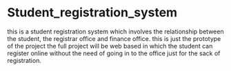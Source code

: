 # Student_registration_system
this is a student registration system which involves the relationship between the student, the registrar office and finance office.
this is just the prototype of the project the full project will be web based in which the student can register online 
without the need of going in to the office just for the sack of registration.
